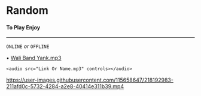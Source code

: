 # Random


#### To Play Enjoy ####
********************************************

`ONLINE` *or* `OFFLINE`

• [Wali Band Yank.mp3]([https://github.com/MusicEnjoy/Random/raw/main/Wali%20Band%20Yank.mp3](https://github.com/SongAlbum/Random/raw/refs/heads/main/pop/Yank.mp3))
~~~
<audio src="Link Or Name.mp3" controls></audio>
~~~







https://user-images.githubusercontent.com/115658647/218192983-211afd0c-5732-4284-a2e8-40414e311b39.mp4

